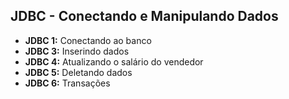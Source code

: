 <div id="Banco_De_Dados">
  <h2>JDBC - Conectando e Manipulando Dados</h2>
  <ul>
    <li><strong>JDBC 1:</strong> Conectando ao banco</li>
    <li><strong>JDBC 3:</strong> Inserindo dados</li>
    <li><strong>JDBC 4:</strong> Atualizando o salário do vendedor</li>
    <li><strong>JDBC 5:</strong> Deletando dados</li>
    <li><strong>JDBC 6:</strong> Transações</li>
  </ul>
</div>

